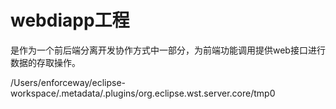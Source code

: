 # webdiapp工程
是作为一个前后端分离开发协作方式中一部分，为前端功能调用提供web接口进行数据的存取操作。

/Users/enforceway/eclipse-workspace/.metadata/.plugins/org.eclipse.wst.server.core/tmp0